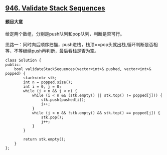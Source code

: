 ## [946. Validate Stack Sequences](https://leetcode.com/problems/validate-stack-sequences/)

#### 题目大意

给定两个数组，分别是push队列和pop队列，判断是否可行。

思路一：同时向后顺序扫描，push进栈，栈顶==pop头就出栈,循环判断是否相等，不等继续push再判断，最后看栈是否为空。

```
class Solution {
public:
    bool validateStackSequences(vector<int>& pushed, vector<int>& popped) {
        stack<int> stk;
        int n = popped.size();
        int i = 0, j = 0;
        while (i < n && j < n) {   
            while (i < n && (stk.empty() || stk.top() != popped[j])) {
                stk.push(pushed[i]);
                i++;
            }
            while (j < n && !stk.empty() && stk.top() == popped[j]) {
                stk.pop();
                j++;
            }
        }
        
        return stk.empty();
    }
};
```

